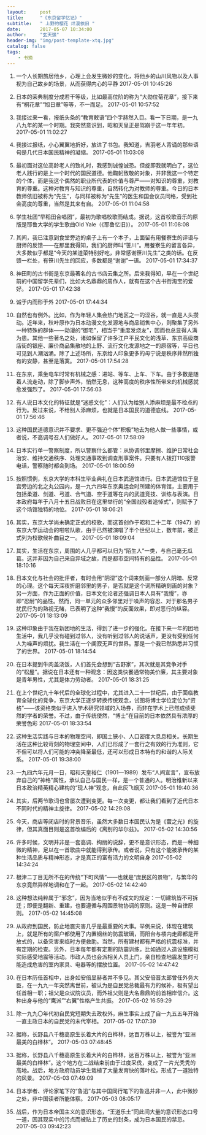 ```yaml
---
layout:     post
title:      "《东京留学忆记》"
subtitle:   " 上野的樱花 烂漫依旧 "
date:       2017-05-07 10:34:00
author:     "玄天强"
header-img: "img/post-template-xtq.jpg"
catalog: false
tags:
    - 书摘
---
```

1. 一个人长期旅居他乡，心理上会发生微妙的变化，将他乡的山川风物以及人事视为自己故乡的场景，从而获得内心的平静
	2017-05-01 10:45:26

2. 日本的荣典制度分成若干等级，比如最高位阶的称为“大勋位菊花章”，接下来有“桐花章”“旭日章”等等，不一而足。
	2017-05-01 10:57:52

3. 我接过来一看，报纸头条的“教育敕语”四个字赫然入目。看一下日期，是一九八九年的某一个时期。我突然意识到，昭和天皇正是驾崩于这一年年初。
	2017-05-01 11:02:27

4. 我接过报纸，小心翼翼地折好，放进了书包。我知道，吉羽老人背诵的那些语句是几代日本国民精神的凝缩。
	2017-05-01 11:03:08

5. 最初面对这位高龄老人的致礼时，我感到诚惶诚恐。但旋即我就明白了，这位老人践行的是上一个时代的国民道德。他鞠躬致敬的对象，并非我这一个特定的个体，而是我这个偶然的职业所代表的价值与尊严——对知识的尊重，对教育的尊重。这种对教育与知识的尊重，自然转化为对教师的尊重。今日的日本教师依旧被称为“先生”，与同样被称为“先生”的医生和国会议员同格，受到社会高度的尊重，当然是其来有自。
	2017-05-01 11:04:58

6. 学生社团“早稻田合唱团”，最初为歌唱校歌而结成。据说，这首校歌音乐的原版是耶鲁大学的学生歌曲Old Yale（《耶鲁忆旧》）。
	2017-05-01 11:08:08

7. 其间，我已注意到食堂旁边的桌子上有一个本子，上面留有用餐寮生的评语与厨师的反馈——在那里我得知，我们的厨师叫“笹川”。用餐寮生的留言各异，大多数似乎都是“今天的某道菜特别好吃，非常感谢笹川先生”之类的话。在反馈一栏处，有笹川先生的回应，多数都是“谢谢”一语。
	2017-05-01 17:34:37

8. 神田町的古书街是东京最著名的古书店云集之所。后来我得知，早在一个世纪前的中国留学先辈们，比如大名鼎鼎的周作人，就有在这个古书街淘宝的爱好。
	2017-05-01 17:42:38

9. 诚于内而形于外
	2017-05-01 17:44:34

10. 自然也有例外。比如，作为年轻人集会热门地区之一的涩谷，就一直是人头攒动。近年来，秋叶原作为日本动漫文化发源地与商品销售中心，则聚集了另外一种特殊的群体——动漫的“御宅”，相当于“重度发烧友”，因而也总显得人满为患。其他一些著名之处，诸如保留了许多江户平民文化的浅草、东京高级商店街的银座、廉价商品集散地的上野、流行文化发源地之一的原宿等，平日也可见到人潮汹涌。除了上述场所，东京给人印象更多的毋宁说是秩序井然所独有的安静，甚至是落寞。
	2017-05-01 17:54:28

11. 在东京，乘坐电车时常有机械之感：进站、等车、上车、下车。由于多数是随着人流走动，除了脚步声外，悄然无息，这种高度的秩序性所带来的机械感就愈发强烈了。
	2017-05-01 17:56:03

12. 有人说日本文化的特征就是“迷惑文化”：人们认为给别人添麻烦是最不检点的行为。反过来说，不给别人添麻烦，也就是日本国民的道德底线。
	2017-05-01 17:56:46

13. 这种国民道德意识并不要求、更不强迫个体“积极”地去为他人做一些事情，或者说，不高调号召人们做好人。
	2017-05-01 17:58:09

14. 日本实行单一警察制度，所以警察什么都管：从协调邻里摩擦、维护日常社会治安、维持交通秩序、处理交通事故到调查刑事案件。只要有人拨打110报警电话，警察随时都会到场。
	2017-05-01 18:00:59

15. 按照惯例，东京大学的本科生毕业典礼在日本武道馆进行。日本武道馆位于皇宫旁边的北之丸公园内，是一九六四年东京奥运会时所建的体育馆，主要用于包括柔道、剑道、弓道、合气道、空手道等在内的武道竞技、训练与表演。日本政府每年于八月十五日战败日在这里举行的“全国战殁者追悼式”，则赋予了这个场馆独特的地位。
	2017-05-01 18:06:21

16. 其实，东京大学尚未确定正式的校歌，而这首创作于昭和二十二年（1947）的东京大学运动会的啦啦队歌，由于已然被演唱了半个世纪以上，数年前，被正式列为校歌候补曲目之一。
	2017-05-01 18:09:04

17. 其实，生活在东京，周围的人几乎都可以归为“陌生人”一类，与自己毫无瓜葛。这并非因为自己来自异域之故，而是都市空间特有的品性。
	2017-05-01 18:10:16

18. 日本文化与社会的批评者，有时会用“阴湿”这个词来刻画一部分人阴暗、反常的心理。这个每天深夜折磨邻里的男子，是否就是这个词所精确刻画的对象？另一方面，作为正面的价值，日本文化论者还强调日本人具有“我慢”，亦即“忍耐”的品性。然而，同一单元的众多邻里对于噪声的容忍、对于那名男子扰民行为的熟视无睹，已表明了这种“我慢”的反面效果，即对恶行的纵容。
	2017-05-01 18:13:09

19. 这种印象由于我在新团地的生活，得到了进一步的强化。在接下来一年的团地生活中，我几乎没有碰到过邻人，没有听到过邻人的说话声，更没有受到任何人为噪声的烦扰。我生活在一个阒寂无声的世界。那是一个我已然熟悉并习惯了的世界。
	2017-05-01 18:14:54

20. 在日本提到牛肉盖浇饭，人们首先会想到“吉野家”，其次就是其竞争对手的“松屋”。据说在日本还有一种观念：因这类快餐通常物美价廉，其主要对象是青年男性，尤其是体力劳动者。
	2017-05-01 18:31:25

21. 在上个世纪九十年代后的全球化过程中，尤其进入二十一世纪后，由于面临教育全球化的竞争，东京大学正逐步转换传统观念，试图将博士学位定位为“资格”——该资格类似于进入学术研究领域的入场券，而非在学术上已然成绩斐然的学者的荣誉。不过，由于传统使然，“博士”在目前的日本依然具有浓厚的荣誉色彩
	2017-05-01 18:33:54

22. 这种生活实践与日本的物理空间，即国土狭小、人口密度大息息相关。长期生活在这种比较苛刻的物理空间中，人们已形成了一套行之有效的行为准则，它不但可以将人们可能的冲突降至最低，还可以形成日本特有的和谐的人际关系。
	2017-05-01 19:38:00

23. 一九四六年元月一日，昭和天皇裕仁（1901—1989）发布“人间宣言”，宣布放弃自己的“神格”属性，承认自己与国民一样，是一个普通的人。明治维新以来日本政治精英精心建构的“现人神”观念，自此灰飞烟灭
	2017-05-01 19:40:36

24. 其实，后两节歌词也曾屡次遭到变更。每一次变更，都让我们看到了近代日本不同时代的精神主旋律。
	2017-05-02 14:29:08

25. 今天，商店等闭店时的背景音乐，虽然大多数日本国民认为是《萤之光》的旋律，但其真面目则是这首改编后的《离别的华尔兹》。
	2017-05-02 14:30:56

26. 许多时候，文明并非是一套高调、绚丽的说辞，更不是意识形态，而是一种细微的精神，足以在一首歌曲中就能得到承传。或者说，只有这个能被承传的某种生活品质与精神形态，才是真正的富有活力的文明自身
	2017-05-02 14:34:24

27. 根津二丁目无所不在的传统“下町风情”——也就是“庶民区的景物”，与繁华的东京竟然异样地调和在了一起。
	2017-05-02 14:42:40

28. 这种想法纯粹属于“邪念”，因为当地似乎有不成文的规定：一切建筑皆不可拆迁；即便是翻新、重建，也要遵循与周围景物协调的原则。这是一种自律原则。
	2017-05-02 14:45:08

29. 从政府到国民，防止地震灾害几乎是最重要的大事。举例来说，体现在建筑上，就是所有的窗户都使用了内置钢丝的防震玻璃，而阳台与楼内走廊都是开放式的，以备灾害来临时方便救助。当然，所有建材都有严格的抗震标准，并有定期的检查。另外，日本每年都有定期的防震训练，比如通过人造设施模拟实际感受地震等活动。市政人员也会派相关人员上门，亲自检查地震发生时可能造成危害的室内家具、电器等的摆放位置。
	2017-05-02 14:47:42

30. 在日本历任首相中，出身如安倍显赫者并不多见。其父安倍晋太郎曾任外务大臣，在一九九一年突然离世前，被认为是自民党总裁最有力的候补，极有望出任首相一职；祖父是众议院议员，而外祖父则是大名鼎鼎的前首相岸信介。这种出身与他的“鹰派”“右翼”性格产生共振。
	2017-05-02 16:59:29

31. 除一九九〇年代初自民党短期失去政权外，麻生事实上成了自一九五五年开始一直主政日本的自民党的末代宰相。
	2017-05-02 17:07:39

32. 据称，长野县八千穗高原生长着大片的白桦林，达百万株以上，被誉为“亚洲最美的白桦林”。
	2017-05-03 07:48:45

33. 据称，长野县八千穗高原生长着大片的白桦林，达百万株以上，被誉为“亚洲最美的白桦林”。这个地方在二战结束前由于过度采伐，变成了一片光秃秃的高地。战后，地方政府动员学生栽植了大量发育快的落叶松，形成了一道独特的风景。
	2017-05-03 07:49:09

34. 日本学者、评论家笔下的“鲁迅”与其中国同行笔下的鲁迅并非一人，此中微妙之处，非中国读者所能体察。
	2017-05-03 08:05:17

35. 战后，作为日本帝国主义的意识形态，“王道乐土”同此间大量的意识形态口号一道，因其现实中的污点而被贴上了历史的封条，成为日本国民的禁忌。
	2017-05-03 09:42:23


